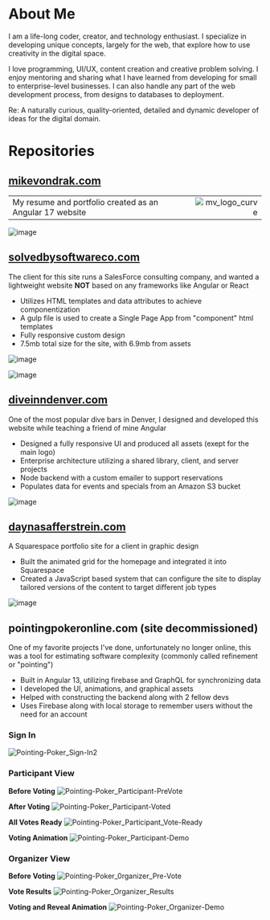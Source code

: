 # About Me
I am a life-long coder, creator, and technology enthusiast. I specialize in developing unique concepts, largely for the web, that explore how to use creativity in the digital space.

I love programming, UI/UX, content creation and creative problem solving. I enjoy mentoring and sharing what I have learned from developing for small to enterprise-level businesses. I can also handle any part of the web development process, from designs to databases to deployment.

Re: A naturally curious, quality-oriented, detailed and dynamic developer of ideas for the digital domain.

# Repositories

## [mikevondrak.com](https://github.com/MikeVondrak/mike-vondrak)
| | |
|:-|-:|
|My resume and portfolio created as an Angular 17 website|![mv_logo_curve](https://github.com/user-attachments/assets/e5984a68-7619-4a27-ae0a-827e31c6ff0b)|



![image](https://github.com/user-attachments/assets/b900e52c-e330-47f1-831c-6266a2f0d37a)
## [solvedbysoftwareco.com](https://github.com/MikeVondrak/SolvedBySoftware) 

The client for this site runs a SalesForce consulting company, and wanted a lightweight website **NOT** based on any frameworks like Angular or React
* Utilizes HTML templates and data attributes to achieve componentization
* A gulp file is used to create a Single Page App from "component" html templates
* Fully responsive custom design
* 7.5mb total size for the site, with 6.9mb from assets

![image](https://github.com/user-attachments/assets/8cc25695-7ec9-431c-8adb-7ee3bf374068)


![image](https://github.com/user-attachments/assets/27dc5328-d6dc-4b5d-96e7-7dd60c90ed9e)
## [diveinndenver.com](https://github.com/MikeVondrak/dive-inn-workspace)

One of the most popular dive bars in Denver, I designed and developed this website while teaching a friend of mine Angular
* Designed a fully responsive UI and produced all assets (exept for the main logo)
* Enterprise architecture utilizing a shared library, client, and server projects
* Node backend with a custom emailer to support reservations
* Populates data for events and specials from an Amazon S3 bucket


![image](https://github.com/user-attachments/assets/b4efeeb4-cfd8-43b8-897a-f5eccab9341c)
## [daynasafferstrein.com](https://daynasafferstrein.com)

A Squarespace portfolio site for a client in graphic design
* Built the animated grid for the homepage and integrated it into Squarespace
* Created a JavaScript based system that can configure the site to display tailored versions of the content to target different job types


![image](https://github.com/user-attachments/assets/dbaa20a3-4caa-47d2-9cc0-70bdfbad6cf4)
## pointingpokeronline.com (site decommissioned)

One of my favorite projects I've done, unfortunately no longer online, this was a tool for estimating software complexity (commonly called refinement or "pointing")
* Built in Angular 13, utilizing firebase and GraphQL for synchronizing data
* I developed the UI, animations, and graphical assets
* Helped with constructing the backend along with 2 fellow devs
* Uses Firebase along with local storage to remember users without the need for an account
### Sign In
![Pointing-Poker_Sign-In2](https://github.com/user-attachments/assets/770fde69-263c-4fb6-8d81-03879fe4d58c)

### Participant View
**Before Voting**
![Pointing-Poker_Participant-PreVote](https://github.com/user-attachments/assets/87e7d513-9ff4-468b-895d-9ff9a8129b8f)

**After Voting**
![Pointing-Poker_Participant-Voted](https://github.com/user-attachments/assets/87806a4d-e232-4bfd-ae8d-5ad50255afb1)

**All Votes Ready**
![Pointing-Poker_Participant_Vote-Ready](https://github.com/user-attachments/assets/e273ea6d-087b-43c1-9667-28d208d09428)

**Voting Animation**
![Pointing-Poker_Participant-Demo](https://github.com/user-attachments/assets/623ea3ef-aab9-4bca-9a57-1b4ad3bbf879)

### Organizer View
**Before Voting**
![Pointing-Poker_0rganizer_Pre-Vote](https://github.com/user-attachments/assets/cebd3b2d-08f8-4262-a7c9-213b9b854002)

**Vote Results**
![Pointing-Poker_Organizer_Results](https://github.com/user-attachments/assets/c09532cc-727e-49d7-8fa9-582357547bfb)

**Voting and Reveal Animation**
![Pointing-Poker_Organizer-Demo](https://github.com/user-attachments/assets/81fb4871-e88c-41d6-8ef6-3157410651d6)

